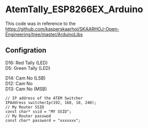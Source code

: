 # AtemTally_ESP8266EX_Arduino

This code was in reference to the https://github.com/kasperskaarhoj/SKAARHOJ-Open-Engineering/tree/master/ArduinoLibs

## Configration

D16: Red Tally (LED)  
D5: Green Tally (LED)  

D14: Cam No (LSB)  
D12: Cam No  
D13: Cam No (MSB)  

    // IP address of the ATEM Switcher
    IPAddress switcherIp(192, 168, 10, 240);
    // My Router SSID
    const char* ssid = "MY SSID";
    // My Router passwod
    const char* password = "xxxxxxx";
